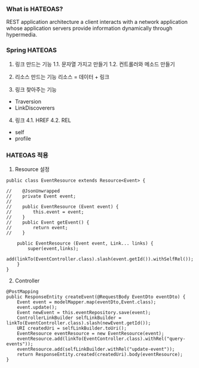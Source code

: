 ### What is HATEOAS?
REST application architecture
a client interacts with a network application whose application servers provide information dynamically through hypermedia.


### Spring HATEOAS
1. 링크 만드는 기능
1.1. 문자열 가지고 만들기
1.2. 컨트롤러와 메소드 만들기

2. 리소스 만드는 기능
리소스 = 데이터 + 링크

3. 링크 찾아주는 기능
* Traversion
* LinkDiscoverers

4. 링크
4.1. HREF
4.2. REL
* self
* profile

### HATEOAS 적용
1. Resource 설정
```
public class EventResource extends Resource<Event> {

//    @JsonUnwrapped
//    private Event event;
//
//    public EventResource (Event event) {
//        this.event = event;
//    }
//    public Event getEvent() {
//        return event;
//    }

    public EventResource (Event event, Link... links) {
        super(event,links);
        add(linkTo(EventController.class).slash(event.getId()).withSelfRel());
    }
}
```
2. Controller
```
@PostMapping
public ResponseEntity createEvent(@RequestBody EventDto eventDto) {
    Event event = modelMapper.map(eventDto,Event.class);
    event.update();
    Event newEvent = this.eventRepository.save(event);
    ControllerLinkBuilder selfLinkBuilder = linkTo(EventController.class).slash(newEvent.getId());
    URI createdUri = selfLinkBuilder.toUri();
    EventResource eventResource = new EventResource(event);
    eventResource.add(linkTo(EventController.class).withRel("query-events"));
    eventResource.add(selfLinkBuilder.withRel("update-event"));
    return ResponseEntity.created(createdUri).body(eventResource);
}
```